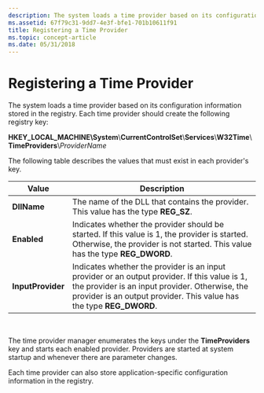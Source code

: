 ```yaml
---
description: The system loads a time provider based on its configuration information stored in the registry.
ms.assetid: 67f79c31-9dd7-4e3f-bfe1-701b10611f91
title: Registering a Time Provider
ms.topic: concept-article
ms.date: 05/31/2018
---
```


# Registering a Time Provider

The system loads a time provider based on its configuration information stored in the registry. Each time provider should create the following registry key:

**HKEY\_LOCAL\_MACHINE\\System**\\**CurrentControlSet**\\**Services**\\**W32Time**\\**TimeProviders**\\*ProviderName*

The following table describes the values that must exist in each provider's key.



| Value             | Description                                                                                                                                                                                                              |
|-------------------|--------------------------------------------------------------------------------------------------------------------------------------------------------------------------------------------------------------------------|
| **DllName**       | The name of the DLL that contains the provider. This value has the type **REG\_SZ**.                                                                                                                                     |
| **Enabled**       | Indicates whether the provider should be started. If this value is 1, the provider is started. Otherwise, the provider is not started. This value has the type **REG\_DWORD**.                                           |
| **InputProvider** | Indicates whether the provider is an input provider or an output provider. If this value is 1, the provider is an input provider. Otherwise, the provider is an output provider. This value has the type **REG\_DWORD**. |



 

The time provider manager enumerates the keys under the **TimeProviders** key and starts each enabled provider. Providers are started at system startup and whenever there are parameter changes.

Each time provider can also store application-specific configuration information in the registry.

 

 



